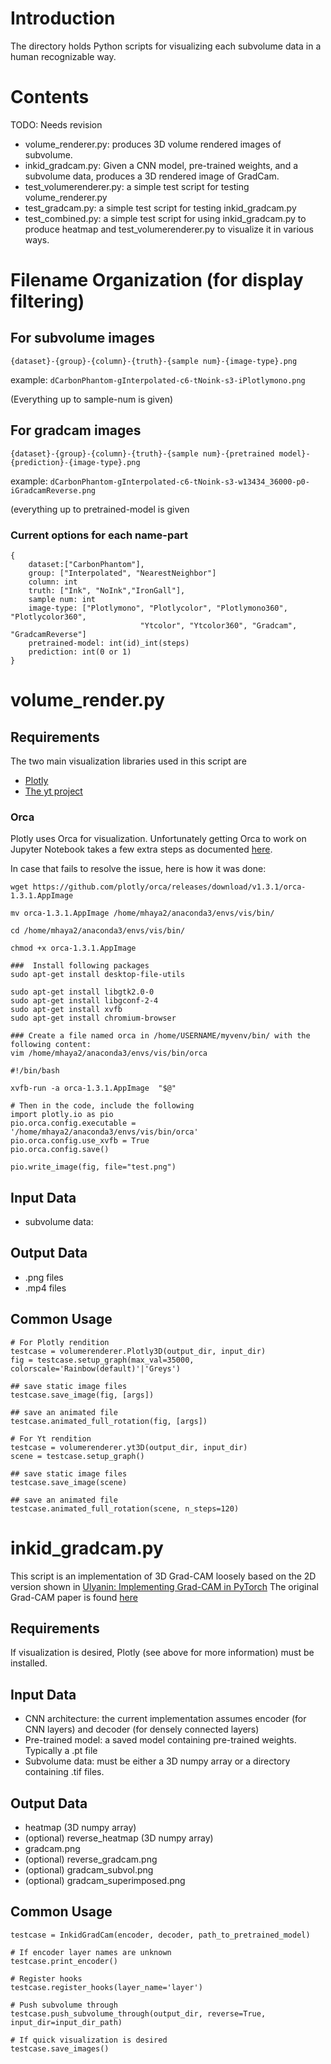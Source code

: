 # Introduction
The directory holds Python scripts for visualizing each subvolume data in a 
human recognizable way. 

# Contents
TODO: Needs revision
* volume_renderer.py: produces 3D volume rendered images of subvolume.
* inkid_gradcam.py: Given a CNN model, pre-trained weights, and a subvolume data, produces a 3D rendered image of GradCam.
* test_volumerenderer.py: a simple test script for testing volume_renderer.py
* test_gradcam.py: a simple test script for testing inkid_gradcam.py
* test_combined.py: a simple test script for using inkid_gradcam.py to produce heatmap and test_volumerenderer.py to visualize it in various ways.

# Filename Organization (for display filtering)
## For subvolume images 
```
{dataset}-{group}-{column}-{truth}-{sample num}-{image-type}.png
```
example: `dCarbonPhantom-gInterpolated-c6-tNoink-s3-iPlotlymono.png`

(Everything up to sample-num is given)

## For gradcam images
```
{dataset}-{group}-{column}-{truth}-{sample num}-{pretrained model}-{prediction}-{image-type}.png
```
example: `dCarbonPhantom-gInterpolated-c6-tNoink-s3-w13434_36000-p0-iGradcamReverse.png`

(everything up to pretrained-model is given

### Current options for each name-part
```
{
	dataset:["CarbonPhantom"],
	group: ["Interpolated", "NearestNeighbor"]
	column: int
	truth: ["Ink", "NoInk","IronGall"],
	sample num: int
	image-type: ["Plotlymono", "Plotlycolor", "Plotlymono360", "Plotlycolor360",
							 "Ytcolor", "Ytcolor360", "Gradcam", "GradcamReverse"]
	pretrained-model: int(id)_int(steps)
	prediction: int(0 or 1)
}
```

# volume_render.py 

## Requirements
The two main visualization libraries used in this script are
* [Plotly](https://plotly.com/python/3d-volume-plots/)
* [The yt project](https://yt-project.org/doc/visualizing/volume_rendering.html)

### Orca
Plotly uses Orca for visualization. Unfortunately getting Orca to work on Jupyter
Notebook takes a few extra steps as documented [here](https://plotly.com/python/orca-management/).

In case that fails to resolve the issue, here is how it was done: 

```
wget https://github.com/plotly/orca/releases/download/v1.3.1/orca-1.3.1.AppImage

mv orca-1.3.1.AppImage /home/mhaya2/anaconda3/envs/vis/bin/

cd /home/mhaya2/anaconda3/envs/vis/bin/

chmod +x orca-1.3.1.AppImage

###  Install following packages
sudo apt-get install desktop-file-utils

sudo apt-get install libgtk2.0-0 
sudo apt-get install libgconf-2-4 
sudo apt-get install xvfb
sudo apt-get install chromium-browser

### Create a file named orca in /home/USERNAME/myvenv/bin/ with the following content:
vim /home/mhaya2/anaconda3/envs/vis/bin/orca

#!/bin/bash

xvfb-run -a orca-1.3.1.AppImage  "$@"

# Then in the code, include the following
import plotly.io as pio
pio.orca.config.executable = '/home/mhaya2/anaconda3/envs/vis/bin/orca'
pio.orca.config.use_xvfb = True
pio.orca.config.save()

pio.write_image(fig, file="test.png")

```

## Input Data
* subvolume data: 

## Output Data
* .png files
* .mp4 files

## Common Usage
```
# For Plotly rendition
testcase = volumerenderer.Plotly3D(output_dir, input_dir)
fig = testcase.setup_graph(max_val=35000, colorscale='Rainbow(default)'|'Greys')

## save static image files
testcase.save_image(fig, [args])

## save an animated file
testcase.animated_full_rotation(fig, [args])

# For Yt rendition
testcase = volumerenderer.yt3D(output_dir, input_dir)
scene = testcase.setup_graph()

## save static image files
testcase.save_image(scene)

## save an animated file
testcase.animated_full_rotation(scene, n_steps=120)
```

# inkid_gradcam.py
This script is an implementation of 3D Grad-CAM loosely based on the 2D version shown in [Ulyanin: Implementing Grad-CAM in PyTorch](https://medium.com/@stepanulyanin/implementing-grad-cam-in-pytorch-ea0937c31e82)  The original Grad-CAM paper is found [here](https://arxiv.org/abs/1610.02391)

## Requirements
If visualization is desired, Plotly (see above for more information) must be installed.

## Input Data
* CNN architecture: the current implementation assumes encoder (for CNN layers) and decoder (for densely connected layers)
* Pre-trained model: a saved model containing pre-trained weights. Typically a .pt file
* Subvolume data: must be either a 3D numpy array or a directory containing .tif files.

## Output Data
* heatmap (3D numpy array)
* (optional) reverse_heatmap (3D numpy array)
* gradcam.png
* (optional) reverse_gradcam.png
* (optional) gradcam_subvol.png
* (optional) gradcam_superimposed.png


## Common Usage
```
testcase = InkidGradCam(encoder, decoder, path_to_pretrained_model)

# If encoder layer names are unknown
testcase.print_encoder()

# Register hooks
testcase.register_hooks(layer_name='layer')

# Push subvolume through
testcase.push_subvolume_through(output_dir, reverse=True, input_dir=input_dir_path)

# If quick visualization is desired
testcase.save_images()
```
